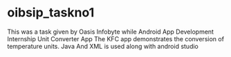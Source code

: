 # oibsip_taskno1
This was a task given by Oasis Infobyte while Android App Development Internship 
Unit Converter App
The KFC app demonstrates the conversion of temperature units.
Java And XML is used along with android studio
